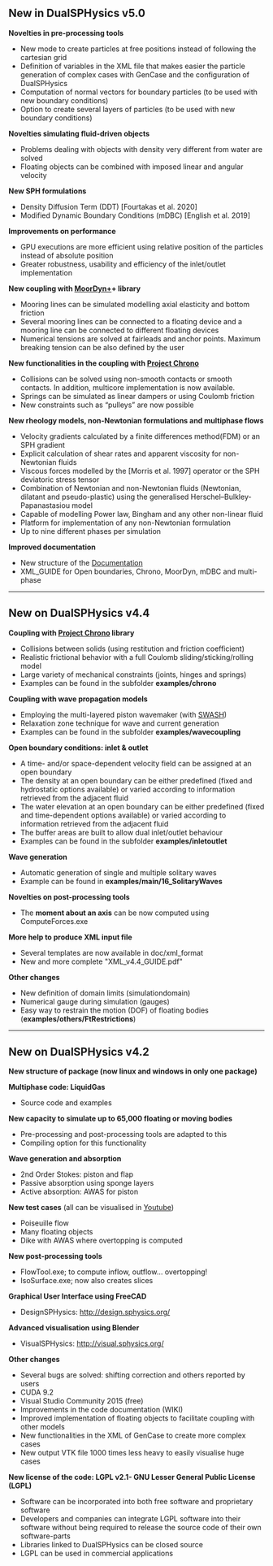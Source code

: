 ## New in DualSPHysics v5.0

**Novelties in pre-processing tools**
* New mode to create particles at free positions instead of following the cartesian grid
* Definition of variables in the XML file that makes easier the particle generation of complex cases with GenCase and the configuration of DualSPHysics
* Computation of normal vectors for boundary particles (to be used with new boundary conditions)
* Option to create several layers of particles (to be used with new boundary conditions)

**Novelties simulating fluid-driven objects**
* Problems dealing with objects with density very different from water are solved
* Floating objects can be combined with imposed linear and angular velocity

**New SPH formulations**
* Density Diffusion Term (DDT) [Fourtakas et al. 2020]
* Modified Dynamic Boundary Conditions (mDBC) [English et al. 2019]

**Improvements on performance**
* GPU executions are more efficient using relative position of the particles instead of absolute position
* Greater robustness, usability and efficiency of the inlet/outlet implementation

**New coupling with [MoorDyn+](https://github.com/imestevez/MoorDynPlus)+ library**
* Mooring lines can be simulated modelling axial elasticity and bottom friction
* Several mooring lines can be connected to a floating device and a mooring line can be connected to different floating devices
* Numerical tensions are solved at fairleads and anchor points. Maximum breaking tension can be also defined by the user

**New functionalities in the coupling with [Project Chrono](https://projectchrono.org/)**
* Collisions can be solved using non-smooth contacts or smooth contacts. In addition, multicore implementation is now available.
* Springs can be simulated as linear dampers or using Coulomb friction
* New constraints such as “pulleys” are now possible

**New rheology models, non-Newtonian formulations and multiphase flows**
* Velocity gradients calculated by a finite differences method(FDM) or an SPH gradient
* Explicit calculation of shear rates and apparent viscosity for non-Newtonian fluids
* Viscous forces modelled by the [Morris et al. 1997] operator or the SPH deviatoric stress tensor
* Combination of Newtonian and non-Newtonian fluids (Newtonian, dilatant and pseudo-plastic) using the generalised Herschel–Bulkley-Papanastasiou model 
* Capable of modelling Power law, Bingham and any other non-linear fluid 
* Platform for implementation of any non-Newtonian formulation  
* Up to nine different phases per simulation

**Improved documentation**
* New structure of the [Documentation](https://github.com/DualSPHysics/DualSPHysics/wiki)
* XML_GUIDE for Open boundaries, Chrono, MoorDyn, mDBC and multi-phase

***

## New on DualSPHysics v4.4

**Coupling with [Project Chrono](https://projectchrono.org/) library**
* Collisions between solids (using restitution and friction coefficient)
* Realistic frictional behavior with a full Coulomb sliding/sticking/rolling model
* Large variety of mechanical constraints (joints, hinges and springs)
* Examples can be found in the subfolder **examples/chrono**

**Coupling with wave propagation models**
* Employing the multi-layered piston wavemaker (with [SWASH](http://swash.sourceforge.net/))
* Relaxation zone technique for wave and current generation
* Examples can be found in the subfolder **examples/wavecoupling**

**Open boundary conditions: inlet & outlet**
* A time- and/or space-dependent velocity field can be assigned at an open boundary
* The density at an open boundary can be either predefined (fixed and hydrostatic options available) or varied according to information retrieved from the adjacent fluid
* The water elevation at an open boundary can be either predefined (fixed and time-dependent options available) or varied according to information retrieved from the adjacent fluid
* The buffer areas are built to allow dual inlet/outlet behaviour
* Examples can be found in the subfolder **examples/inletoutlet**

**Wave generation**
* Automatic generation of single and multiple solitary waves
* Example can be found in **examples/main/16_SolitaryWaves**

**Novelties on post-processing tools**
* The **moment about an axis** can be now computed using ComputeForces.exe

**More help to produce XML input file**
* Several templates are now available in doc/xml_format
* New and more complete "XML_v4.4_GUIDE.pdf"

**Other changes**
* New definition of domain limits (simulationdomain)
* Numerical gauge during simulation (gauges)
* Easy way to restrain the motion (DOF) of floating bodies (**examples/others/FtRestrictions**)


***


## New on DualSPHysics v4.2

**New structure of package (now linux and windows in only one package)**

**Multiphase code: LiquidGas**
* Source code and examples

**New capacity to simulate up to 65,000 floating or moving bodies** 
* Pre-processing and post-processing tools are adapted to this
* Compiling option for this functionality

**Wave generation and absorption**
* 2nd Order Stokes: piston and flap
* Passive absorption using sponge layers
* Active absorption: AWAS for piston

**New test cases** (all can be visualised in [Youtube](https://www.youtube.com/watch?v=BvCXgew5Ucs&list=PLwaIMU-iIzj2MnNs8w9nH0yluapkGh0jP)) 
* Poiseuille flow
* Many floating objects
* Dike with AWAS where overtopping is computed

**New post-processing tools**
* FlowTool.exe; to compute inflow, outflow… overtopping!
* IsoSurface.exe; now also creates slices 

**Graphical User Interface using FreeCAD** 
* DesignSPHysics: http://design.sphysics.org/ 

**Advanced visualisation using Blender**
* VisualSPHysics: http://visual.sphysics.org/ 

**Other changes**
* Several bugs are solved: shifting correction and others reported by users
* CUDA 9.2
* Visual Studio Community 2015 (free)
* Improvements in the code documentation (WIKI)
* Improved implementation of floating objects to facilitate coupling with other models
* New functionalities in the XML of GenCase to create more complex cases
* New output VTK file 1000 times less heavy to easily visualise huge cases

**New license of the code: LGPL v2.1- GNU Lesser General Public License (LGPL)**
* Software can be incorporated into both free software and proprietary software 
* Developers and companies can integrate LGPL software into their software without being required to release the source code of their own software-parts
* Libraries linked to DualSPHysics can be closed source
* LGPL can be used in commercial applications


